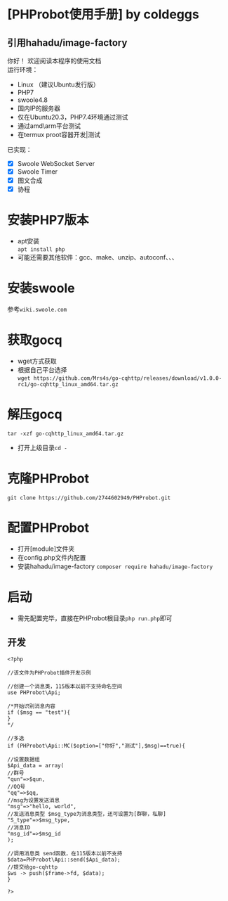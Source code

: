 # [PHProbot使用手册] by coldeggs  
## 引用hahadu/image-factory  
你好！  欢迎阅读本程序的使用文档  
运行环境：
- Linux （建议Ubuntu发行版）
- PHP7
- swoole4.8
- 国内IP的服务器
- 仅在Ubuntu20.3，PHP7.4环境通过测试  
- 通过amd\arm平台测试  
- 在termux proot容器开发|测试

已实现：
- [x] Swoole WebSocket Server  
- [x] Swoole Timer  
- [x] 图文合成  
- [x] 协程  

# 安装PHP7版本  
- apt安装  
```apt install php```  
- 可能还需要其他软件：gcc、make、unzip、autoconf、、、  
# 安装swoole  
参考```wiki.swoole.com```  
# 获取gocq  
- wget方式获取  
- 根据自己平台选择  
```wget https://github.com/Mrs4s/go-cqhttp/releases/download/v1.0.0-rc1/go-cqhttp_linux_amd64.tar.gz```  
# 解压gocq  
```tar -xzf go-cqhttp_linux_amd64.tar.gz```  
- 打开上级目录```cd -```  
# 克隆PHProbot  
```git clone https://github.com/2744602949/PHProbot.git```  
# 配置PHProbot  
- 打开[module]文件夹  
- 在config.php文件内配置  
- 安装hahadu/image-factory ```composer require hahadu/image-factory```  
# 启动  
- 需先配置完毕，直接在PHProbot根目录```php run.php```即可  
## 开发  
```
<?php

//该文件为PHProbot插件开发示例

//创建一个消息类，115版本以前不支持命名空间
use PHProbot\Api;

/*开始识别消息内容
if ($msg == "test"){
}
*/

//多选
if (PHProbot\Api::MC($option=["你好","测试"],$msg)==true){

//设置数据组
$Api_data = array(
//群号
"qun"=>$qun,
//QQ号
"qq"=>$qq,
//msg为设置发送消息
"msg"=>"hello, world",
//发送消息类型 $msg_type为消息类型，还可设置为[群聊，私聊]
"S_type"=>$msg_type,
//消息ID
"msg_id"=>$msg_id
);

//调用消息类 send函数，在115版本以前不支持
$data=PHProbot\Api::send($Api_data);
//提交给go-cqhttp
$ws -> push($frame->fd, $data);
}

?>
```  

